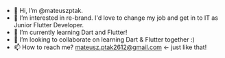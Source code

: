 - 👋 Hi, I’m @mateuszptak. 
- 👀 I’m interested in re-brand. I'd love to change my job and get in to IT as Junior Flutter Developer.
- 🌱 I’m currently learning Dart and Flutter! 
- 💞️ I’m looking to collaborate on learning Dart & Flutter together :)
- 📫 How to reach me? mateusz.ptak2612@gmail.com <- just like that!

<!---
mateuszptak/mateuszptak is a ✨ special ✨ repository because its `README.md` (this file) appears on your GitHub profile.
You can click the Preview link to take a look at your changes.
--->
